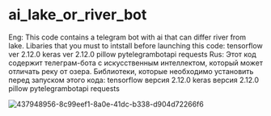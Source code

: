 # ai_lake_or_river_bot
Eng:
This code contains a telegram bot with ai that can differ river from lake. 
Libaries that you must to intstall before launching this code:
tensorflow ver 2.12.0
keras ver 2.12.0
pillow
pytelegrambotapi
requests
Rus:
Этот код содержит телеграм-бота с искусственным интеллектом, который может отличать реку от озера.
Библиотеки, которые необходимо установить перед запуском этого кода:
tensorflow версия 2.12.0
keras версия 2.12.0
pillow
pytelegrambotapi
requests


![437948956-8c99eef1-8a0e-41dc-b338-d904d72266f6](https://github.com/user-attachments/assets/85913acf-061f-4f9c-b110-dd0ef88260ba)





